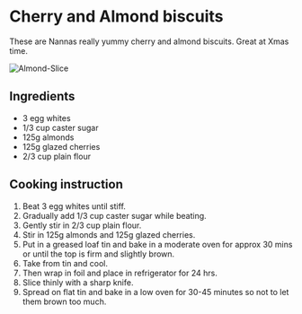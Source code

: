 # Cherry and Almond biscuits

These are Nannas really yummy cherry and almond biscuits. Great at Xmas time.

![Almond-Slice](images/almond-slice.jpg)

## Ingredients

- 3 egg whites                       
- 1/3 cup caster sugar
- 125g almonds                       
- 125g glazed cherries                
- 2/3 cup plain flour                

## Cooking instruction
1. Beat 3 egg whites until stiff.
2. Gradually add 1/3 cup caster sugar while beating.
3. Gently stir in 2/3 cup plain flour.
4. Stir in 125g almonds and 125g glazed cherries.
5. Put in a greased loaf tin and bake in a moderate oven for approx 30 mins or until the top is firm and slightly brown.
6. Take from tin and cool.
7. Then wrap in foil and place in refrigerator for 24 hrs.
8. Slice thinly with a sharp knife.
9. Spread on flat tin and bake in a low oven for 30-45 minutes so not to let them brown too much.
